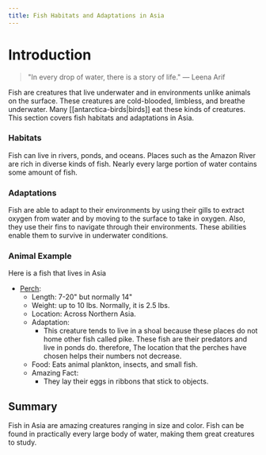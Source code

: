 ```yaml
---
title: Fish Habitats and Adaptations in Asia
---
```

# Introduction

>"In every drop of water, there is a story of life."
>— Leena Arif

Fish are creatures that live underwater and in environments unlike animals on the surface. These creatures are cold-blooded, limbless, and breathe underwater. Many [[antarctica-birds|birds]] eat these kinds of creatures. This section covers fish habitats and adaptations in Asia.
### Habitats

Fish can live in rivers, ponds, and oceans. Places such as the Amazon River are rich in diverse kinds of fish. Nearly every large portion of water contains some amount of fish.
### Adaptations

Fish are able to adapt to their environments by using their gills to extract oxygen from water and by moving to the surface to take in oxygen. Also, they use their fins to navigate through their environments. These abilities enable them to survive in underwater conditions.
### Animal Example

Here is a fish that lives in Asia

- [Perch](https://tse1.mm.bing.net/th/id/OIP.r6UVLRClfQjJsyap37k3oAHaD3?cb=12&rs=1&pid=ImgDetMain&o=7&rm=3):
	- Length: 7-20" but normally 14"
	- Weight: up to 10 lbs. Normally, it is 2.5 lbs.
	- Location: Across Northern Asia.
	- Adaptation:
		- This creature tends to live in a shoal because these places do not home other fish called pike. These fish are their predators and live in ponds do. therefore, The location that the perches have chosen helps their numbers not decrease.
	- Food: Eats animal plankton, insects, and small fish.
	- Amazing Fact: 
		- They lay their eggs in ribbons that stick to objects.
## Summary

Fish in Asia are amazing creatures ranging in size and color. Fish can be found in practically every large body of water, making them great creatures to study.